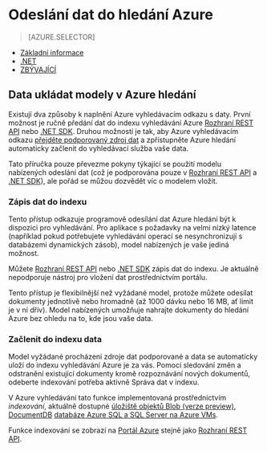 <properties
    pageTitle="Nahrajte dat Azure hledání | Microsoft Azure | Vyhledávací služby serveru hostovanou cloudu"
    description="Informace o odeslání dat do indexu vyhledávání Azure."
    services="search"
    documentationCenter=""
    authors="ashmaka"
    manager="jhubbard"
    editor=""
    tags=""/>

<tags
    ms.service="search"
    ms.devlang="NA"
    ms.workload="search"
    ms.topic="get-started-article"
    ms.tgt_pltfrm="na"
    ms.date="08/29/2016"
    ms.author="ashmaka"/>

# <a name="upload-data-to-azure-search"></a>Odeslání dat do hledání Azure
> [AZURE.SELECTOR]
- [Základní informace](search-what-is-data-import.md)
- [.NET](search-import-data-dotnet.md)
- [ZBÝVAJÍCÍ](search-import-data-rest-api.md)


## <a name="data-upload-models-in-azure-search"></a>Data ukládat modely v Azure hledání
Existují dva způsoby k naplnění Azure vyhledávacím odkazu s daty. První možnost je ručně předání dat do indexu vyhledávání Azure [Rozhraní REST API](search-import-data-rest-api.md) nebo [.NET SDK](search-import-data-dotnet.md). Druhou možností je tak, aby Azure vyhledávacím odkazu [přejděte podporovaný zdroj dat](search-indexer-overview.md) a zpřístupněte Azure hledání automaticky začlenit do vyhledávací služba vaše data.

Tato příručka pouze převezme pokyny týkající se použití modelu nabízených odeslání dat (což je podporována pouze v [Rozhraní REST API](search-import-data-rest-api.md) a [.NET SDK](search-import-data-dotnet.md)), ale pořád se můžou dozvědět víc o modelem vložit.

### <a name="push-data-to-an-index"></a>Zápis dat do indexu

Tento přístup odkazuje programově odesílání dat Azure hledání být k dispozici pro vyhledávání. Pro aplikace s požadavky na velmi nízký latence (například pokud potřebujete vyhledávání operací se nesynchronizují s databázemi dynamických zásob), model nabízených je vaše jediná možnost.

Můžete [Rozhraní REST API](https://msdn.microsoft.com/library/azure/dn798930.aspx) nebo [.NET SDK](search-import-data-dotnet.md) zápis dat do indexu. Je aktuálně nepodporuje nástroj pro vložení dat prostřednictvím portálu.

Tento přístup je flexibilnější než vyžádané model, protože můžete odesílat dokumenty jednotlivě nebo hromadně (až 1000 dávku nebo 16 MB, ať limit je v ní dřív). Model nabízených umožňuje nahrajte dokumenty do hledání Azure bez ohledu na to, kde jsou vaše data.

### <a name="pull-data-into-an-index"></a>Začlenit do indexu data

Model vyžádané procházení zdroje dat podporované a data se automaticky uloží do indexu vyhledávání Azure je za vás. Pomocí sledování změn a odstranění existující dokumenty kromě rozpoznávání nových dokumentů, odeberte indexování potřeba aktivně Správa dat v indexu.

V Azure vyhledávání tato funkce implementovaná prostřednictvím *indexování*, aktuálně dostupné [úložiště objektů Blob (verze preview)](search-howto-indexing-azure-blob-storage.md), [DocumentDB](http://aka.ms/documentdb-search-indexer) [databáze Azure SQL a SQL Server na Azure VMs](search-howto-connecting-azure-sql-database-to-azure-search-using-indexers-2015-02-28.md).

Funkce indexování se zobrazí na [Portál Azure](search-import-data-portal.md) stejně jako [Rozhraní REST API](https://msdn.microsoft.com/library/azure/dn946891.aspx).
